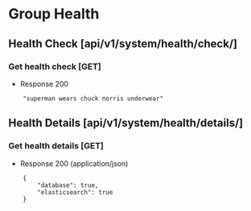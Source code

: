 # Group Health
## Health Check [api/v1/system/health/check/]
### Get health check [GET]
+ Response 200
```
    "superman wears chuck norris underwear"
```
## Health Details [api/v1/system/health/details/]
### Get health details [GET]
+ Response 200 (application/json)
```
    {
        "database": true,
        "elasticsearch": true
    }
```
